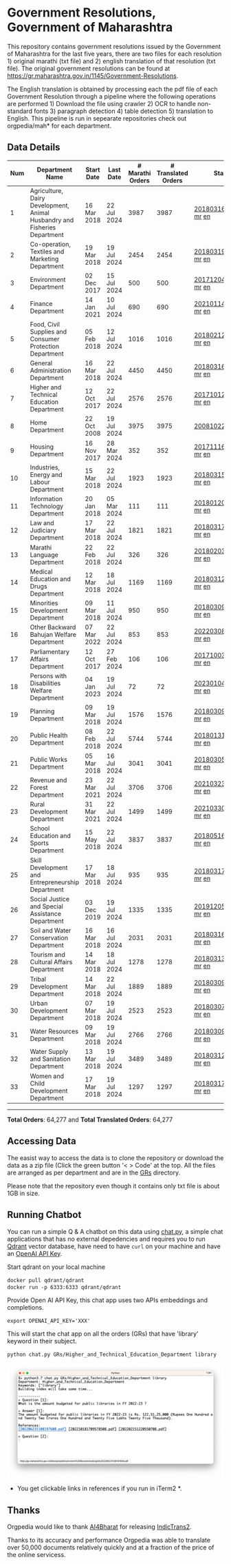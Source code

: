 # Government Resolutions, Government of Maharashtra

This repository contains government resolutions issued by the Government of Maharashtra for the last five years, there are two files for each resolution 1) original marathi (txt file) and 2) english translation of that resolution (txt file). The original government resolutions can be found at https://gr.maharashtra.gov.in/1145/Government-Resolutions.

The English translation is obtained by processing each the pdf file of each Government Resolution through a pipeline where the following operations are performed 1) Download the file using crawler 2) OCR to handle non-standard fonts 3) paragraph detection 4) table  detection 5) translation to English. This pipeline is run in sepearate repositories check out orgpedia/mah* for each department.


## Data Details

| Num | Department Name | Start Date | Last Date | # Marathi Orders | # Translated Orders | Starting Order | Last Order |
| --- | --------------- | ---------- | --------- | ---------------- | ------------------- | -------------- | ---------- |
| 1 | Agriculture, Dairy Development, Animal Husbandry and Fisheries Department | 16 Mar 2018 | 22 Jul 2024 | 3987 | 3987 | [201803161624182101.pdf](https://gr.maharashtra.gov.in/Site/Upload/Government%20Resolutions/English/201803161624182101.pdf) [mr](GRs/Agriculture,_Dairy_Development,_Animal_Husbandry_and_Fisheries_Department/201803161624182101.pdf.mr.txt) [en](GRs/Agriculture,_Dairy_Development,_Animal_Husbandry_and_Fisheries_Department/201803161624182101.pdf.en.txt) | [202407221659151201.pdf](https://gr.maharashtra.gov.in/Site/Upload/Government%20Resolutions/English/202407221659151201.pdf) [mr](GRs/Agriculture,_Dairy_Development,_Animal_Husbandry_and_Fisheries_Department/202407221659151201.pdf.mr.txt) [en](GRs/Agriculture,_Dairy_Development,_Animal_Husbandry_and_Fisheries_Department/202407221659151201.pdf.en.txt) |
| 2 | Co-operation, Textiles and Marketing Department | 19 Mar 2018 | 19 Jul 2024 | 2454 | 2454 | [201803191257576702.pdf](https://gr.maharashtra.gov.in/Site/Upload/Government%20Resolutions/English/201803191257576702.pdf) [mr](GRs/Co-operation,_Textiles_and_Marketing_Department/201803191257576702.pdf.mr.txt) [en](GRs/Co-operation,_Textiles_and_Marketing_Department/201803191257576702.pdf.en.txt) | [202407191220178402.pdf](https://gr.maharashtra.gov.in/Site/Upload/Government%20Resolutions/English/202407191220178402.pdf) [mr](GRs/Co-operation,_Textiles_and_Marketing_Department/202407191220178402.pdf.mr.txt) [en](GRs/Co-operation,_Textiles_and_Marketing_Department/202407191220178402.pdf.en.txt) |
| 3 | Environment Department | 02 Dec 2017 | 15 Jul 2024 | 500 | 500 | [201712041147216904.pdf](https://gr.maharashtra.gov.in/Site/Upload/Government%20Resolutions/English/201712041147216904.pdf) [mr](GRs/Environment_Department/201712041147216904.pdf.mr.txt) [en](GRs/Environment_Department/201712041147216904.pdf.en.txt) | [202407151514374404.pdf](https://gr.maharashtra.gov.in/Site/Upload/Government%20Resolutions/English/202407151514374404.pdf) [mr](GRs/Environment_Department/202407151514374404.pdf.mr.txt) [en](GRs/Environment_Department/202407151514374404.pdf.en.txt) |
| 4 | Finance Department | 14 Jan 2021 | 10 Jul 2024 | 690 | 690 | [202101141237329905.pdf](https://gr.maharashtra.gov.in/Site/Upload/Government%20Resolutions/English/202101141237329905.pdf) [mr](GRs/Finance_Department/202101141237329905.pdf.mr.txt) [en](GRs/Finance_Department/202101141237329905.pdf.en.txt) | [202407101442079705.pdf](https://gr.maharashtra.gov.in/Site/Upload/Government%20Resolutions/English/202407101442079705.pdf) [mr](GRs/Finance_Department/202407101442079705.pdf.mr.txt) [en](GRs/Finance_Department/202407101442079705.pdf.en.txt) |
| 5 | Food, Civil Supplies and Consumer Protection Department | 05 Feb 2018 | 12 Jul 2024 | 1016 | 1016 | [201802121244545806.pdf](https://gr.maharashtra.gov.in/Site/Upload/Government%20Resolutions/English/201802121244545806.pdf) [mr](GRs/Food,_Civil_Supplies_and_Consumer_Protection_Department/201802121244545806.pdf.mr.txt) [en](GRs/Food,_Civil_Supplies_and_Consumer_Protection_Department/201802121244545806.pdf.en.txt) | [202407121444450706.pdf](https://gr.maharashtra.gov.in/Site/Upload/Government%20Resolutions/English/202407121444450706.pdf) [mr](GRs/Food,_Civil_Supplies_and_Consumer_Protection_Department/202407121444450706.pdf.mr.txt) [en](GRs/Food,_Civil_Supplies_and_Consumer_Protection_Department/202407121444450706.pdf.en.txt) |
| 6 | General Administration Department | 16 Mar 2018 | 22 Jul 2024 | 4450 | 4450 | [201803161224022707.pdf](https://gr.maharashtra.gov.in/Site/Upload/Government%20Resolutions/English/201803161224022707.pdf) [mr](GRs/General_Administration_Department/201803161224022707.pdf.mr.txt) [en](GRs/General_Administration_Department/201803161224022707.pdf.en.txt) | [202407221800422407.pdf](https://gr.maharashtra.gov.in/Site/Upload/Government%20Resolutions/English/202407221800422407.pdf) [mr](GRs/General_Administration_Department/202407221800422407.pdf.mr.txt) [en](GRs/General_Administration_Department/202407221800422407.pdf.en.txt) |
| 7 | Higher and Technical Education Department | 12 Oct 2017 | 22 Jul 2024 | 2576 | 2576 | [201710121514029708.pdf](https://gr.maharashtra.gov.in/Site/Upload/Government%20Resolutions/English/201710121514029708.pdf) [mr](GRs/Higher_and_Technical_Education_Department/201710121514029708.pdf.mr.txt) [en](GRs/Higher_and_Technical_Education_Department/201710121514029708.pdf.en.txt) | [202407221847494408.pdf](https://gr.maharashtra.gov.in/Site/Upload/Government%20Resolutions/English/202407221847494408.pdf) [mr](GRs/Higher_and_Technical_Education_Department/202407221847494408.pdf.mr.txt) [en](GRs/Higher_and_Technical_Education_Department/202407221847494408.pdf.en.txt) |
| 8 | Home Department | 22 Oct 2008 | 19 Jul 2024 | 3975 | 3975 | [20081022.pdf](https://gr.maharashtra.gov.in/Site/Upload/Government%20Resolutions/English/20081022.pdf) [mr](GRs/Home_Department/20081022.pdf.mr.txt) [en](GRs/Home_Department/20081022.pdf.en.txt) | [202407191603538629.pdf](https://gr.maharashtra.gov.in/Site/Upload/Government%20Resolutions/English/202407191603538629.pdf) [mr](GRs/Home_Department/202407191603538629.pdf.mr.txt) [en](GRs/Home_Department/202407191603538629.pdf.en.txt) |
| 9 | Housing Department | 16 Nov 2017 | 28 Mar 2024 | 352 | 352 | [201711161447076609.pdf](https://gr.maharashtra.gov.in/Site/Upload/Government%20Resolutions/English/201711161447076609.pdf) [mr](GRs/Housing_Department/201711161447076609.pdf.mr.txt) [en](GRs/Housing_Department/201711161447076609.pdf.en.txt) | [202403281255554909.pdf](https://gr.maharashtra.gov.in/Site/Upload/Government%20Resolutions/English/202403281255554909.pdf) [mr](GRs/Housing_Department/202403281255554909.pdf.mr.txt) [en](GRs/Housing_Department/202403281255554909.pdf.en.txt) |
| 10 | Industries, Energy and Labour Department | 15 Mar 2018 | 22 Jul 2024 | 1923 | 1923 | [201803151204055010.pdf](https://gr.maharashtra.gov.in/Site/Upload/Government%20Resolutions/English/201803151204055010.pdf) [mr](GRs/Industries,_Energy_and_Labour_Department/201803151204055010.pdf.mr.txt) [en](GRs/Industries,_Energy_and_Labour_Department/201803151204055010.pdf.en.txt) | [202407221746382410.pdf](https://gr.maharashtra.gov.in/Site/Upload/Government%20Resolutions/English/202407221746382410.pdf) [mr](GRs/Industries,_Energy_and_Labour_Department/202407221746382410.pdf.mr.txt) [en](GRs/Industries,_Energy_and_Labour_Department/202407221746382410.pdf.en.txt) |
| 11 | Information Technology Department | 20 Jan 2018 | 05 Mar 2024 | 111 | 111 | [201801201843024511.pdf](https://gr.maharashtra.gov.in/Site/Upload/Government%20Resolutions/English/201801201843024511.pdf) [mr](GRs/Information_Technology_Department/201801201843024511.pdf.mr.txt) [en](GRs/Information_Technology_Department/201801201843024511.pdf.en.txt) | [202403051249430211.pdf](https://gr.maharashtra.gov.in/Site/Upload/Government%20Resolutions/English/202403051249430211.pdf) [mr](GRs/Information_Technology_Department/202403051249430211.pdf.mr.txt) [en](GRs/Information_Technology_Department/202403051249430211.pdf.en.txt) |
| 12 | Law and Judiciary Department | 17 Mar 2018 | 22 Jul 2024 | 1821 | 1821 | [201803171129290212.pdf](https://gr.maharashtra.gov.in/Site/Upload/Government%20Resolutions/English/201803171129290212.pdf) [mr](GRs/Law_and_Judiciary_Department/201803171129290212.pdf.mr.txt) [en](GRs/Law_and_Judiciary_Department/201803171129290212.pdf.en.txt) | [202407221423011512.pdf](https://gr.maharashtra.gov.in/Site/Upload/Government%20Resolutions/English/202407221423011512.pdf) [mr](GRs/Law_and_Judiciary_Department/202407221423011512.pdf.mr.txt) [en](GRs/Law_and_Judiciary_Department/202407221423011512.pdf.en.txt) |
| 13 | Marathi Language Department | 22 Feb 2018 | 22 Jul 2024 | 326 | 326 | [201802031549154233.pdf](https://gr.maharashtra.gov.in/Site/Upload/Government%20Resolutions/English/201802031549154233.pdf) [mr](GRs/Marathi_Language_Department/201802031549154233.pdf.mr.txt) [en](GRs/Marathi_Language_Department/201802031549154233.pdf.en.txt) | [202407221220325233.pdf](https://gr.maharashtra.gov.in/Site/Upload/Government%20Resolutions/English/202407221220325233.pdf) [mr](GRs/Marathi_Language_Department/202407221220325233.pdf.mr.txt) [en](GRs/Marathi_Language_Department/202407221220325233.pdf.en.txt) |
| 14 | Medical Education and Drugs Department | 12 Mar 2018 | 18 Jul 2024 | 1169 | 1169 | [201803121137094813.pdf](https://gr.maharashtra.gov.in/Site/Upload/Government%20Resolutions/English/201803121137094813.pdf) [mr](GRs/Medical_Education_and_Drugs_Department/201803121137094813.pdf.mr.txt) [en](GRs/Medical_Education_and_Drugs_Department/201803121137094813.pdf.en.txt) | [202407181500536013.pdf](https://gr.maharashtra.gov.in/Site/Upload/Government%20Resolutions/English/202407181500536013.pdf) [mr](GRs/Medical_Education_and_Drugs_Department/202407181500536013.pdf.mr.txt) [en](GRs/Medical_Education_and_Drugs_Department/202407181500536013.pdf.en.txt) |
| 15 | Minorities Development Department | 09 Mar 2018 | 11 Jul 2024 | 950 | 950 | [201803091218355314.pdf](https://gr.maharashtra.gov.in/Site/Upload/Government%20Resolutions/English/201803091218355314.pdf) [mr](GRs/Minorities_Development_Department/201803091218355314.pdf.mr.txt) [en](GRs/Minorities_Development_Department/201803091218355314.pdf.en.txt) | [202407111525540914.pdf](https://gr.maharashtra.gov.in/Site/Upload/Government%20Resolutions/English/202407111525540914.pdf) [mr](GRs/Minorities_Development_Department/202407111525540914.pdf.mr.txt) [en](GRs/Minorities_Development_Department/202407111525540914.pdf.en.txt) |
| 16 | Other Backward Bahujan Welfare Department | 07 Mar 2022 | 22 Jul 2024 | 853 | 853 | [202203081752439334.pdf](https://gr.maharashtra.gov.in/Site/Upload/Government%20Resolutions/English/202203081752439334.pdf) [mr](GRs/Other_Backward_Bahujan_Welfare_Department/202203081752439334.pdf.mr.txt) [en](GRs/Other_Backward_Bahujan_Welfare_Department/202203081752439334.pdf.en.txt) | [202407221749228234.pdf](https://gr.maharashtra.gov.in/Site/Upload/Government%20Resolutions/English/202407221749228234.pdf) [mr](GRs/Other_Backward_Bahujan_Welfare_Department/202407221749228234.pdf.mr.txt) [en](GRs/Other_Backward_Bahujan_Welfare_Department/202407221749228234.pdf.en.txt) |
| 17 | Parliamentary Affairs Department | 12 Oct 2017 | 27 Feb 2024 | 106 | 106 | [201710031642378615.pdf](https://gr.maharashtra.gov.in/Site/Upload/Government%20Resolutions/English/201710031642378615.pdf) [mr](GRs/Parliamentary_Affairs_Department/201710031642378615.pdf.mr.txt) [en](GRs/Parliamentary_Affairs_Department/201710031642378615.pdf.en.txt) | [202402271500283915.pdf](https://gr.maharashtra.gov.in/Site/Upload/Government%20Resolutions/English/202402271500283915.pdf) [mr](GRs/Parliamentary_Affairs_Department/202402271500283915.pdf.mr.txt) [en](GRs/Parliamentary_Affairs_Department/202402271500283915.pdf.en.txt) |
| 18 | Persons with Disabilities Welfare Department | 04 Jan 2023 | 19 Jul 2024 | 72 | 72 | [202301041906309635.pdf](https://gr.maharashtra.gov.in/Site/Upload/Government%20Resolutions/English/202301041906309635.pdf) [mr](GRs/Persons_with_Disabilities_Welfare_Department/202301041906309635.pdf.mr.txt) [en](GRs/Persons_with_Disabilities_Welfare_Department/202301041906309635.pdf.en.txt) | [202407191308289135.pdf](https://gr.maharashtra.gov.in/Site/Upload/Government%20Resolutions/English/202407191308289135.pdf) [mr](GRs/Persons_with_Disabilities_Welfare_Department/202407191308289135.pdf.mr.txt) [en](GRs/Persons_with_Disabilities_Welfare_Department/202407191308289135.pdf.en.txt) |
| 19 | Planning Department | 09 Mar 2018 | 19 Jul 2024 | 1576 | 1576 | [201803091441032716.pdf](https://gr.maharashtra.gov.in/Site/Upload/Government%20Resolutions/English/201803091441032716.pdf) [mr](GRs/Planning_Department/201803091441032716.pdf.mr.txt) [en](GRs/Planning_Department/201803091441032716.pdf.en.txt) | [202407191312374416.pdf](https://gr.maharashtra.gov.in/Site/Upload/Government%20Resolutions/English/202407191312374416.pdf) [mr](GRs/Planning_Department/202407191312374416.pdf.mr.txt) [en](GRs/Planning_Department/202407191312374416.pdf.en.txt) |
| 20 | Public Health Department | 08 Feb 2018 | 22 Jul 2024 | 5744 | 5744 | [201801311722275417.pdf](https://gr.maharashtra.gov.in/Site/Upload/Government%20Resolutions/English/201801311722275417.pdf) [mr](GRs/Public_Health_Department/201801311722275417.pdf.mr.txt) [en](GRs/Public_Health_Department/201801311722275417.pdf.en.txt) | [202407181514409817.pdf](https://gr.maharashtra.gov.in/Site/Upload/Government%20Resolutions/English/202407181514409817.pdf) [mr](GRs/Public_Health_Department/202407181514409817.pdf.mr.txt) [en](GRs/Public_Health_Department/202407181514409817.pdf.en.txt) |
| 21 | Public Works Department | 05 Mar 2018 | 16 Jul 2024 | 3041 | 3041 | [201803051515468118.pdf](https://gr.maharashtra.gov.in/Site/Upload/Government%20Resolutions/English/201803051515468118.pdf) [mr](GRs/Public_Works_Department/201803051515468118.pdf.mr.txt) [en](GRs/Public_Works_Department/201803051515468118.pdf.en.txt) | [202407161606407418.pdf](https://gr.maharashtra.gov.in/Site/Upload/Government%20Resolutions/English/202407161606407418.pdf) [mr](GRs/Public_Works_Department/202407161606407418.pdf.mr.txt) [en](GRs/Public_Works_Department/202407161606407418.pdf.en.txt) |
| 22 | Revenue and Forest Department | 23 Mar 2021 | 22 Jul 2024 | 3706 | 3706 | [202103231328393119.pdf](https://gr.maharashtra.gov.in/Site/Upload/Government%20Resolutions/English/202103231328393119.pdf) [mr](GRs/Revenue_and_Forest_Department/202103231328393119.pdf.mr.txt) [en](GRs/Revenue_and_Forest_Department/202103231328393119.pdf.en.txt) | [202407221824471119.pdf](https://gr.maharashtra.gov.in/Site/Upload/Government%20Resolutions/English/202407221824471119.pdf) [mr](GRs/Revenue_and_Forest_Department/202407221824471119.pdf.mr.txt) [en](GRs/Revenue_and_Forest_Department/202407221824471119.pdf.en.txt) |
| 23 | Rural Development Department | 31 Mar 2021 | 22 Jul 2024 | 1499 | 1499 | [202103301021181120.pdf](https://gr.maharashtra.gov.in/Site/Upload/Government%20Resolutions/English/202103301021181120.pdf) [mr](GRs/Rural_Development_Department/202103301021181120.pdf.mr.txt) [en](GRs/Rural_Development_Department/202103301021181120.pdf.en.txt) | [202407221649407620.pdf](https://gr.maharashtra.gov.in/Site/Upload/Government%20Resolutions/English/202407221649407620.pdf) [mr](GRs/Rural_Development_Department/202407221649407620.pdf.mr.txt) [en](GRs/Rural_Development_Department/202407221649407620.pdf.en.txt) |
| 24 | School Education and Sports Department | 15 May 2018 | 22 Jul 2024 | 3837 | 3837 | [201805161114241221.pdf](https://gr.maharashtra.gov.in/Site/Upload/Government%20Resolutions/English/201805161114241221.pdf) [mr](GRs/School_Education_and_Sports_Department/201805161114241221.pdf.mr.txt) [en](GRs/School_Education_and_Sports_Department/201805161114241221.pdf.en.txt) | [202407221326179021.pdf](https://gr.maharashtra.gov.in/Site/Upload/Government%20Resolutions/English/202407221326179021...pdf) [mr](GRs/School_Education_and_Sports_Department/202407221326179021.pdf.mr.txt) [en](GRs/School_Education_and_Sports_Department/202407221326179021.pdf.en.txt) |
| 25 | Skill Development and Entrepreneurship Department | 17 Mar 2018 | 18 Jul 2024 | 935 | 935 | [201803171322099003.pdf](https://gr.maharashtra.gov.in/Site/Upload/Government%20Resolutions/English/201803171322099003.pdf) [mr](GRs/Skill_Development_and_Entrepreneurship_Department/201803171322099003.pdf.mr.txt) [en](GRs/Skill_Development_and_Entrepreneurship_Department/201803171322099003.pdf.en.txt) | [202407181653067103.pdf](https://gr.maharashtra.gov.in/Site/Upload/Government%20Resolutions/English/202407181653067103.pdf) [mr](GRs/Skill_Development_and_Entrepreneurship_Department/202407181653067103.pdf.mr.txt) [en](GRs/Skill_Development_and_Entrepreneurship_Department/202407181653067103.pdf.en.txt) |
| 26 | Social Justice and Special Assistance Department | 03 Dec 2019 | 19 Jul 2024 | 1335 | 1335 | [201912051107011622.pdf](https://gr.maharashtra.gov.in/Site/Upload/Government%20Resolutions/English/201912051107011622.pdf) [mr](GRs/Social_Justice_and_Special_Assistance_Department/201912051107011622.pdf.mr.txt) [en](GRs/Social_Justice_and_Special_Assistance_Department/201912051107011622.pdf.en.txt) | [202407191832251322.pdf](https://gr.maharashtra.gov.in/Site/Upload/Government%20Resolutions/English/202407191832251322.pdf) [mr](GRs/Social_Justice_and_Special_Assistance_Department/202407191832251322.pdf.mr.txt) [en](GRs/Social_Justice_and_Special_Assistance_Department/202407191832251322.pdf.en.txt) |
| 27 | Soil and Water Conservation Department | 16 Mar 2018 | 16 Jul 2024 | 2031 | 2031 | [201803161247582426.pdf](https://gr.maharashtra.gov.in/Site/Upload/Government%20Resolutions/English/201803161247582426.pdf) [mr](GRs/Soil_and_Water_Conservation_Department/201803161247582426.pdf.mr.txt) [en](GRs/Soil_and_Water_Conservation_Department/201803161247582426.pdf.en.txt) | [202407161729262626.pdf](https://gr.maharashtra.gov.in/Site/Upload/Government%20Resolutions/English/202407161729262626.pdf) [mr](GRs/Soil_and_Water_Conservation_Department/202407161729262626.pdf.mr.txt) [en](GRs/Soil_and_Water_Conservation_Department/202407161729262626.pdf.en.txt) |
| 28 | Tourism and Cultural Affairs Department | 14 Mar 2018 | 18 Jul 2024 | 1278 | 1278 | [201803131542054523.pdf](https://gr.maharashtra.gov.in/Site/Upload/Government%20Resolutions/English/201803131542054523.pdf) [mr](GRs/Tourism_and_Cultural_Affairs_Department/201803131542054523.pdf.mr.txt) [en](GRs/Tourism_and_Cultural_Affairs_Department/201803131542054523.pdf.en.txt) | [202407181755151623.pdf](https://gr.maharashtra.gov.in/Site/Upload/Government%20Resolutions/English/202407181755151623.pdf) [mr](GRs/Tourism_and_Cultural_Affairs_Department/202407181755151623.pdf.mr.txt) [en](GRs/Tourism_and_Cultural_Affairs_Department/202407181755151623.pdf.en.txt) |
| 29 | Tribal Development Department | 14 Mar 2018 | 22 Jul 2024 | 1889 | 1889 | [201803091105184924.pdf](https://gr.maharashtra.gov.in/Site/Upload/Government%20Resolutions/English/201803091105184924.pdf) [mr](GRs/Tribal_Development_Department/201803091105184924.pdf.mr.txt) [en](GRs/Tribal_Development_Department/201803091105184924.pdf.en.txt) | [202407221841297824.pdf](https://gr.maharashtra.gov.in/Site/Upload/Government%20Resolutions/English/202407221841297824.pdf) [mr](GRs/Tribal_Development_Department/202407221841297824.pdf.mr.txt) [en](GRs/Tribal_Development_Department/202407221841297824.pdf.en.txt) |
| 30 | Urban Development Department | 07 Mar 2018 | 19 Jul 2024 | 2523 | 2523 | [201803071203178325.pdf](https://gr.maharashtra.gov.in/Site/Upload/Government%20Resolutions/English/201803071203178325.pdf) [mr](GRs/Urban_Development_Department/201803071203178325.pdf.mr.txt) [en](GRs/Urban_Development_Department/201803071203178325.pdf.en.txt) | [202407191414039325.pdf](https://gr.maharashtra.gov.in/Site/Upload/Government%20Resolutions/English/202407191414039325.pdf) [mr](GRs/Urban_Development_Department/202407191414039325.pdf.mr.txt) [en](GRs/Urban_Development_Department/202407191414039325.pdf.en.txt) |
| 31 | Water Resources Department | 09 Mar 2018 | 19 Jul 2024 | 2766 | 2766 | [201803091034435527.pdf](https://gr.maharashtra.gov.in/Site/Upload/Government%20Resolutions/English/201803091034435527.pdf) [mr](GRs/Water_Resources_Department/201803091034435527.pdf.mr.txt) [en](GRs/Water_Resources_Department/201803091034435527.pdf.en.txt) | [202407191123309227.pdf](https://gr.maharashtra.gov.in/Site/Upload/Government%20Resolutions/English/202407191123309227.pdf) [mr](GRs/Water_Resources_Department/202407191123309227.pdf.mr.txt) [en](GRs/Water_Resources_Department/202407191123309227.pdf.en.txt) |
| 32 | Water Supply and Sanitation Department | 13 Mar 2018 | 19 Jul 2024 | 3489 | 3489 | [201803121414108428.pdf](https://gr.maharashtra.gov.in/Site/Upload/Government%20Resolutions/English/201803121414108428.pdf) [mr](GRs/Water_Supply_and_Sanitation_Department/201803121414108428.pdf.mr.txt) [en](GRs/Water_Supply_and_Sanitation_Department/201803121414108428.pdf.en.txt) | [202407191455229228.pdf](https://gr.maharashtra.gov.in/Site/Upload/Government%20Resolutions/English/202407191455229228.pdf) [mr](GRs/Water_Supply_and_Sanitation_Department/202407191455229228.pdf.mr.txt) [en](GRs/Water_Supply_and_Sanitation_Department/202407191455229228.pdf.en.txt) |
| 33 | Women and Child Development Department | 17 Mar 2018 | 19 Jul 2024 | 1297 | 1297 | [201803171539444330.pdf](https://gr.maharashtra.gov.in/Site/Upload/Government%20Resolutions/English/201803171539444330.pdf) [mr](GRs/Women_and_Child_Development_Department/201803171539444330.pdf.mr.txt) [en](GRs/Women_and_Child_Development_Department/201803171539444330.pdf.en.txt) | [202407191257027430.pdf](https://gr.maharashtra.gov.in/Site/Upload/Government%20Resolutions/English/202407191257027430.pdf) [mr](GRs/Women_and_Child_Development_Department/202407191257027430.pdf.mr.txt) [en](GRs/Women_and_Child_Development_Department/202407191257027430.pdf.en.txt) |
----------------------------------------------------------------------------------------------------

**Total Orders**: 64,277 and **Total Translated Orders**: 64,277
## Accessing Data

The easist way to access the data is to clone the repository or download the data as a zip file (Click the green button '< > Code' at the top. All the files are arranged as per department and are in the [GRs](GRs) directory.

Please note that the repository even though it contains only txt file is about 1GB in size.

## Running Chatbot

You can run a simple Q & A chatbot on this data using [chat.py](chat.py), a simple chat applications that has no external depedencies and requires you to run [Qdrant](https://qdrant.tech/) vector database, have need to have `curl` on your machine and have an [OpenAI API Key](https://help.openai.com/en/articles/4936850-where-do-i-find-my-secret-api-key).

Start qdrant on your local machine
```shell
docker pull qdrant/qdrant
docker run -p 6333:6333 qdrant/qdrant
```

Provide Open AI API Key, this chat app uses two APIs embeddings and completions.
```shell
export OPENAI_API_KEY='XXX'
```

This will start the chat app on all the orders (GRs) that have 'library' keyword in their subject.

```shell
python chat.py GRs/Higher_and_Technical_Education_Department library
```

![screenshot of running chat.py](screenshot.png)

* You get clickable links in references if you run in iTerm2 *.

## Thanks

Orgpedia would like to thank [AI4Bharat](https://ai4bharat.iitm.ac.in/) for releasing [IndicTrans2](https://github.com/AI4Bharat/IndicTrans2).

Thanks to its accuracy and performance Orgpedia was able to translate over 50,000 documents relatively quickly and at a fraction of the price of the online servicess.











